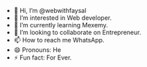 - 👋 Hi, I’m @webwithfaysal
- 👀 I’m interested in Web developer.
- 🌱 I’m currently learning Mexemy.
- 💞️ I’m looking to collaborate on Entrepreneur.
- 📫 How to reach me WhatsApp.
- 😄 Pronouns: He
- ⚡ Fun fact: For Ever.

<!---
webwithfaysal/webwithfaysal is a ✨ special ✨ repository because its `README.md` (this file) appears on your GitHub profile.
You can click the Preview link to take a look at your changes.
--->
